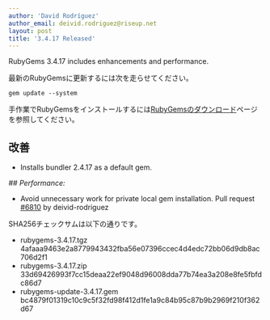 ```yaml
---
author: 'David Rodríguez'
author_email: deivid.rodriguez@riseup.net
layout: post
title: '3.4.17 Released'
---
```


RubyGems 3.4.17 includes enhancements and performance.

最新のRubyGemsに更新するには次を走らせてください。

    gem update --system

手作業でRubyGemsをインストールするには[RubyGemsのダウンロード][download]ページを参照してください。


## 改善

* Installs bundler 2.4.17 as a default gem.

_## Performance:_

* Avoid unnecessary work for private local gem installation. Pull request
  [#6810](https://github.com/rubygems/rubygems/pull/6810) by
  deivid-rodriguez


SHA256チェックサムは以下の通りです。

* rubygems-3.4.17.tgz
  4afaaa9463e2a8779943432fba56e07396ccec4d4edc72bb06d9db8ac706d2f1
* rubygems-3.4.17.zip  
  33d69426993f7cc15deaa22ef9048d96008dda77b74ea3a208e8fe5fbfdc86d7
* rubygems-update-3.4.17.gem  
  bc4879f01319c10c9c5f32fd98f412d1fe1a9c84b95c87b9b2969f210f362d67


[download]: https://rubygems.org/pages/download

